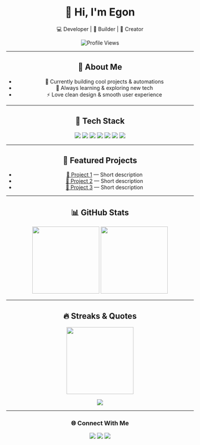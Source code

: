 <!-- GitHub Profile README -->

<div align="center">
  
# 👋 Hi, I'm Egon  

💻 Developer | 🚀 Builder | 🎨 Creator  

![Profile Views](https://komarev.com/ghpvc/?username=cryst-hq&color=grey)

---

## 🖤 About Me
- 🔭 Currently building cool projects & automations  
- 🌱 Always learning & exploring new tech  
- ⚡ Love clean design & smooth user experience  

---

## 🚀 Tech Stack
<p align="center">
  <img src="https://img.shields.io/badge/-JavaScript-black?style=flat&logo=javascript" />
  <img src="https://img.shields.io/badge/-TypeScript-black?style=flat&logo=typescript" />
  <img src="https://img.shields.io/badge/-React-black?style=flat&logo=react" />
  <img src="https://img.shields.io/badge/-Node.js-black?style=flat&logo=node.js" />
  <img src="https://img.shields.io/badge/-Python-black?style=flat&logo=python" />
  <img src="https://img.shields.io/badge/-MySQL-black?style=flat&logo=mysql" />
  <img src="https://img.shields.io/badge/-Git-black?style=flat&logo=git" />
</p>

---

## 🌟 Featured Projects
- [🔗 Project 1](https://github.com/cryst-hq/PROJECT1) — Short description  
- [🔗 Project 2](https://github.com/cryst-hq/PROJECT2) — Short description  
- [🔗 Project 3](https://github.com/cryst-hq/PROJECT3) — Short description  

---

## 📊 GitHub Stats
<p align="center">
  <img src="https://github-readme-stats.vercel.app/api?username=cryst-hq&show_icons=true&theme=radical" height="180" />
  <img src="https://github-readme-stats.vercel.app/api/top-langs/?username=cryst-hq&layout=compact&theme=radical" height="180" />
</p>

---

## 🔥 Streaks & Quotes
<p align="center">
  <img src="https://streak-stats.demolab.com?user=cryst-hq&theme=radical" height="180" />
</p>

<p align="center">
  <img src="https://quotes-github-readme.vercel.app/api?type=horizontal&theme=radical" />
</p>

---

### 🌐 Connect With Me
<p align="center">
  <a href="https://github.com/cryst-hq"><img src="https://img.shields.io/badge/-GitHub-black?style=flat&logo=github" /></a>
  <a href="https://www.linkedin.com/in/cryst-hq"><img src="https://img.shields.io/badge/-LinkedIn-black?style=flat&logo=linkedin" /></a>
  <a href="https://twitter.com/cryst-hq"><img src="https://img.shields.io/badge/-Twitter-black?style=flat&logo=twitter" /></a>
</p>

</div>
